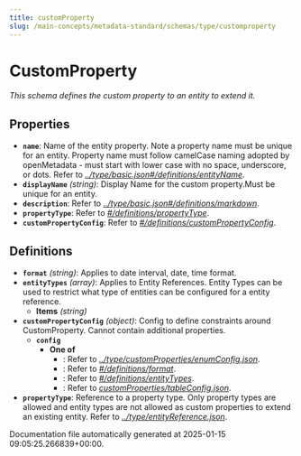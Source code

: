 ```yaml
---
title: customProperty
slug: /main-concepts/metadata-standard/schemas/type/customproperty
---
```


# CustomProperty

*This schema defines the custom property to an entity to extend it.*

## Properties

- **`name`**: Name of the entity property. Note a property name must be unique for an entity. Property name must follow camelCase naming adopted by openMetadata - must start with lower case with no space, underscore, or dots. Refer to *[../type/basic.json#/definitions/entityName](#/type/basic.json#/definitions/entityName)*.
- **`displayName`** *(string)*: Display Name for the custom property.Must be unique for an entity.
- **`description`**: Refer to *[../type/basic.json#/definitions/markdown](#/type/basic.json#/definitions/markdown)*.
- **`propertyType`**: Refer to *[#/definitions/propertyType](#definitions/propertyType)*.
- **`customPropertyConfig`**: Refer to *[#/definitions/customPropertyConfig](#definitions/customPropertyConfig)*.
## Definitions

- **`format`** *(string)*: Applies to date interval, date, time format.
- **`entityTypes`** *(array)*: Applies to Entity References. Entity Types can be used to restrict what type of entities can be configured for a entity reference.
  - **Items** *(string)*
- **`customPropertyConfig`** *(object)*: Config to define constraints around CustomProperty. Cannot contain additional properties.
  - **`config`**
    - **One of**
      - : Refer to *[../type/customProperties/enumConfig.json](#/type/customProperties/enumConfig.json)*.
      - : Refer to *[#/definitions/format](#definitions/format)*.
      - : Refer to *[#/definitions/entityTypes](#definitions/entityTypes)*.
      - : Refer to *[customProperties/tableConfig.json](#stomProperties/tableConfig.json)*.
- **`propertyType`**: Reference to a property type. Only property types are allowed and entity types are not allowed as custom properties to extend an existing entity. Refer to *[../type/entityReference.json](#/type/entityReference.json)*.


Documentation file automatically generated at 2025-01-15 09:05:25.266839+00:00.
